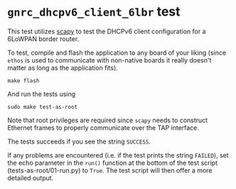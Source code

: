# `gnrc_dhcpv6_client_6lbr` test

This test utilizes [scapy] to test the DHCPv6 client configuration for a 6LoWPAN
border router.

To test, compile and flash the application to any board of your liking (since
`ethos` is used to communicate with non-native boards it really doesn't matter
as long as the application fits).

```
make flash
```

And run the tests using

```
sudo make test-as-root
```

Note that root privileges are required since `scapy` needs to construct Ethernet
frames to properly communicate over the TAP interface.

The tests succeeds if you see the string `SUCCESS`.

If any problems are encountered (i.e. if the test prints the string `FAILED`),
set the echo parameter in the `run()` function at the bottom of the test script
(tests-as-root/01-run.py) to `True`. The test script will then offer a more detailed
output.

[scapy]: https://scapy.readthedocs.io/en/latest/
